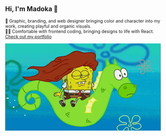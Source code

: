 ## Hi, I'm Madoka 👋
🎨 Graphic, branding, and web designer bringing color and character into my work, creating playful and organic visuals.<br>
👩‍💻 Comfortable with frontend coding, bringing designs to life with React.<br>
[Check out my portfolio](https://www.workwithmadoka.com/)
<p align="center">
  <img src="bob.gif" alt="animated" />
</p>

<!--
**ohmaruko/ohmaruko** is a ✨ _special_ ✨ repository because its `README.md` (this file) appears on your GitHub profile.

Here are some ideas to get you started:

- 🔭 I’m currently working on ...
- 🌱 I’m currently learning ...
- 👯 I’m looking to collaborate on ...
- 🤔 I’m looking for help with ...
- 💬 Ask me about ...
- 📫 How to reach me: ...
- 😄 Pronouns: ...
- ⚡ Fun fact: ...
-->

